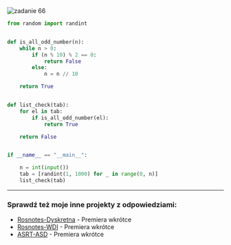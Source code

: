<picture>
  <source srcset="../../srt/zbior_zadan/66.png" media="(prefers-color-scheme: light)">
  <source srcset="../../srt/zbior_zadan/black_66.png" media="(prefers-color-scheme: dark)">
  <img src="../../srt/zbior_zadan/black_66.png" alt="zadanie 66">
</picture>

```python
from random import randint


def is_all_odd_number(n):
    while n > 0:
        if (n % 10) % 2 == 0:
            return False
        else:
            n = n // 10

    return True


def list_check(tab):
    for el in tab:
        if is_all_odd_number(el):
            return True

    return False


if __name__ == "__main__":

    n = int(input())
    tab = [randint(1, 1000) for _ in range(0, n)]
    list_check(tab)


```

---
### Sprawdź też moje inne projekty z odpowiedziami:
- [Rosnotes-Dyskretna](https://github.com/kamilGie/Rosnotes-Dyskretna) - Premiera wkrótce
- [Rosnotes-WDI](https://github.com/kamilGie/Rosnotes-WDI) - Premiera wkrótce
- [ASRT-ASD](https://github.com/kamilGie/Rosnotes-Dyskretna) - Premiera wkrótce
